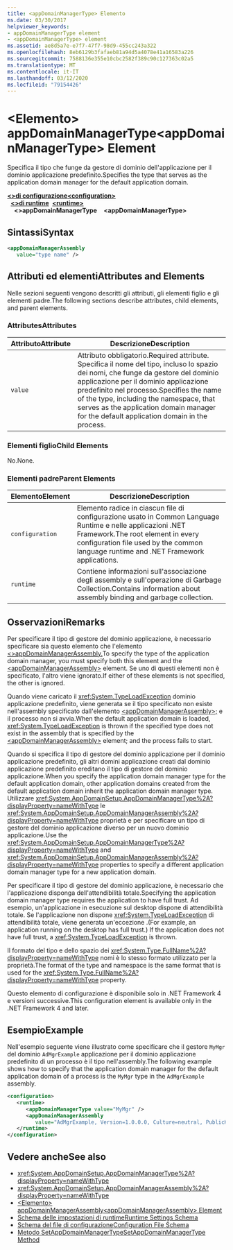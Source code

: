 ```yaml
---
title: <appDomainManagerType> Elemento
ms.date: 03/30/2017
helpviewer_keywords:
- appDomainManagerType element
- <appDomainManagerType> element
ms.assetid: ae8d5a7e-e7f7-47f7-98d9-455cc243a322
ms.openlocfilehash: 8eb6129b3fafaeb81a94d5a4078e41a16583a226
ms.sourcegitcommit: 7588136e355e10cbc2582f389c90c127363c02a5
ms.translationtype: MT
ms.contentlocale: it-IT
ms.lasthandoff: 03/12/2020
ms.locfileid: "79154426"
---
```

# <a name="appdomainmanagertype-element"></a><span data-ttu-id="230fb-102">\<Elemento> appDomainManagerType</span><span class="sxs-lookup"><span data-stu-id="230fb-102">\<appDomainManagerType> Element</span></span>
<span data-ttu-id="230fb-103">Specifica il tipo che funge da gestore di dominio dell'applicazione per il dominio applicazione predefinito.</span><span class="sxs-lookup"><span data-stu-id="230fb-103">Specifies the type that serves as the application domain manager for the default application domain.</span></span>  
  
<span data-ttu-id="230fb-104">[**\<>di configurazione**](../configuration-element.md)</span><span class="sxs-lookup"><span data-stu-id="230fb-104">[**\<configuration>**](../configuration-element.md)</span></span>\
<span data-ttu-id="230fb-105">&nbsp;&nbsp;[**\<>di runtime**](runtime-element.md)</span><span class="sxs-lookup"><span data-stu-id="230fb-105">&nbsp;&nbsp;[**\<runtime>**](runtime-element.md)</span></span>\
<span data-ttu-id="230fb-106">&nbsp;&nbsp;&nbsp;&nbsp;**\<>appDomainManagerType**</span><span class="sxs-lookup"><span data-stu-id="230fb-106">&nbsp;&nbsp;&nbsp;&nbsp;**\<appDomainManagerType>**</span></span>  
  
## <a name="syntax"></a><span data-ttu-id="230fb-107">Sintassi</span><span class="sxs-lookup"><span data-stu-id="230fb-107">Syntax</span></span>  
  
```xml  
<appDomainManagerAssembly
   value="type name" />  
```  
  
## <a name="attributes-and-elements"></a><span data-ttu-id="230fb-108">Attributi ed elementi</span><span class="sxs-lookup"><span data-stu-id="230fb-108">Attributes and Elements</span></span>  
 <span data-ttu-id="230fb-109">Nelle sezioni seguenti vengono descritti gli attributi, gli elementi figlio e gli elementi padre.</span><span class="sxs-lookup"><span data-stu-id="230fb-109">The following sections describe attributes, child elements, and parent elements.</span></span>  
  
### <a name="attributes"></a><span data-ttu-id="230fb-110">Attributes</span><span class="sxs-lookup"><span data-stu-id="230fb-110">Attributes</span></span>  
  
|<span data-ttu-id="230fb-111">Attributo</span><span class="sxs-lookup"><span data-stu-id="230fb-111">Attribute</span></span>|<span data-ttu-id="230fb-112">Descrizione</span><span class="sxs-lookup"><span data-stu-id="230fb-112">Description</span></span>|  
|---------------|-----------------|  
|`value`|<span data-ttu-id="230fb-113">Attributo obbligatorio.</span><span class="sxs-lookup"><span data-stu-id="230fb-113">Required attribute.</span></span> <span data-ttu-id="230fb-114">Specifica il nome del tipo, incluso lo spazio dei nomi, che funge da gestore del dominio applicazione per il dominio applicazione predefinito nel processo.</span><span class="sxs-lookup"><span data-stu-id="230fb-114">Specifies the name of the type, including the namespace, that serves as the application domain manager for the default application domain in the process.</span></span>|  
  
### <a name="child-elements"></a><span data-ttu-id="230fb-115">Elementi figlio</span><span class="sxs-lookup"><span data-stu-id="230fb-115">Child Elements</span></span>  
 <span data-ttu-id="230fb-116">No.</span><span class="sxs-lookup"><span data-stu-id="230fb-116">None.</span></span>  
  
### <a name="parent-elements"></a><span data-ttu-id="230fb-117">Elementi padre</span><span class="sxs-lookup"><span data-stu-id="230fb-117">Parent Elements</span></span>  
  
|<span data-ttu-id="230fb-118">Elemento</span><span class="sxs-lookup"><span data-stu-id="230fb-118">Element</span></span>|<span data-ttu-id="230fb-119">Descrizione</span><span class="sxs-lookup"><span data-stu-id="230fb-119">Description</span></span>|  
|-------------|-----------------|  
|`configuration`|<span data-ttu-id="230fb-120">Elemento radice in ciascun file di configurazione usato in Common Language Runtime e nelle applicazioni .NET Framework.</span><span class="sxs-lookup"><span data-stu-id="230fb-120">The root element in every configuration file used by the common language runtime and .NET Framework applications.</span></span>|  
|`runtime`|<span data-ttu-id="230fb-121">Contiene informazioni sull'associazione degli assembly e sull'operazione di Garbage Collection.</span><span class="sxs-lookup"><span data-stu-id="230fb-121">Contains information about assembly binding and garbage collection.</span></span>|  
  
## <a name="remarks"></a><span data-ttu-id="230fb-122">Osservazioni</span><span class="sxs-lookup"><span data-stu-id="230fb-122">Remarks</span></span>  
 <span data-ttu-id="230fb-123">Per specificare il tipo di gestore del dominio applicazione, è necessario specificare sia questo elemento che l'elemento [ \<>appDomainManagerAssembly.](appdomainmanagerassembly-element.md)</span><span class="sxs-lookup"><span data-stu-id="230fb-123">To specify the type of the application domain manager, you must specify both this element and the [\<appDomainManagerAssembly>](appdomainmanagerassembly-element.md) element.</span></span> <span data-ttu-id="230fb-124">Se uno di questi elementi non è specificato, l'altro viene ignorato.</span><span class="sxs-lookup"><span data-stu-id="230fb-124">If either of these elements is not specified, the other is ignored.</span></span>  
  
 <span data-ttu-id="230fb-125">Quando viene caricato il <xref:System.TypeLoadException> dominio applicazione predefinito, viene generata se il tipo specificato non esiste nell'assembly specificato dall'elemento [ \<appDomainManagerAssembly>;](appdomainmanagerassembly-element.md) e il processo non si avvia.</span><span class="sxs-lookup"><span data-stu-id="230fb-125">When the default application domain is loaded, <xref:System.TypeLoadException> is thrown if the specified type does not exist in the assembly that is specified by the [\<appDomainManagerAssembly>](appdomainmanagerassembly-element.md) element; and the process fails to start.</span></span>  
  
 <span data-ttu-id="230fb-126">Quando si specifica il tipo di gestore del dominio applicazione per il dominio applicazione predefinito, gli altri domini applicazione creati dal dominio applicazione predefinito ereditano il tipo di gestore del dominio applicazione.</span><span class="sxs-lookup"><span data-stu-id="230fb-126">When you specify the application domain manager type for the default application domain, other application domains created from the default application domain inherit the application domain manager type.</span></span> <span data-ttu-id="230fb-127">Utilizzare <xref:System.AppDomainSetup.AppDomainManagerType%2A?displayProperty=nameWithType> le <xref:System.AppDomainSetup.AppDomainManagerAssembly%2A?displayProperty=nameWithType> proprietà e per specificare un tipo di gestore del dominio applicazione diverso per un nuovo dominio applicazione.</span><span class="sxs-lookup"><span data-stu-id="230fb-127">Use the <xref:System.AppDomainSetup.AppDomainManagerType%2A?displayProperty=nameWithType> and <xref:System.AppDomainSetup.AppDomainManagerAssembly%2A?displayProperty=nameWithType> properties to specify a different application domain manager type for a new application domain.</span></span>  
  
 <span data-ttu-id="230fb-128">Per specificare il tipo di gestore del dominio applicazione, è necessario che l'applicazione disponga dell'attendibilità totale.</span><span class="sxs-lookup"><span data-stu-id="230fb-128">Specifying the application domain manager type requires the application to have full trust.</span></span> <span data-ttu-id="230fb-129">Ad esempio, un'applicazione in esecuzione sul desktop dispone di attendibilità totale. Se l'applicazione non dispone <xref:System.TypeLoadException> di attendibilità totale, viene generata un'eccezione .</span><span class="sxs-lookup"><span data-stu-id="230fb-129">(For example, an application running on the desktop has full trust.) If the application does not have full trust, a <xref:System.TypeLoadException> is thrown.</span></span>  
  
 <span data-ttu-id="230fb-130">Il formato del tipo e dello spazio dei <xref:System.Type.FullName%2A?displayProperty=nameWithType> nomi è lo stesso formato utilizzato per la proprietà.</span><span class="sxs-lookup"><span data-stu-id="230fb-130">The format of the type and namespace is the same format that is used for the <xref:System.Type.FullName%2A?displayProperty=nameWithType> property.</span></span>  
  
 <span data-ttu-id="230fb-131">Questo elemento di configurazione è disponibile solo in .NET Framework 4 e versioni successive.</span><span class="sxs-lookup"><span data-stu-id="230fb-131">This configuration element is available only in the .NET Framework 4 and later.</span></span>  
  
## <a name="example"></a><span data-ttu-id="230fb-132">Esempio</span><span class="sxs-lookup"><span data-stu-id="230fb-132">Example</span></span>  
 <span data-ttu-id="230fb-133">Nell'esempio seguente viene illustrato come specificare che il gestore `MyMgr` del dominio `AdMgrExample` applicazione per il dominio applicazione predefinito di un processo è il tipo nell'assembly.</span><span class="sxs-lookup"><span data-stu-id="230fb-133">The following example shows how to specify that the application domain manager for the default application domain of a process is the `MyMgr` type in the `AdMgrExample` assembly.</span></span>  
  
```xml  
<configuration>  
   <runtime>  
      <appDomainManagerType value="MyMgr" />  
      <appDomainManagerAssembly
         value="AdMgrExample, Version=1.0.0.0, Culture=neutral, PublicKeyToken=6856bccf150f00b3" />  
   </runtime>  
</configuration>  
```  
  
## <a name="see-also"></a><span data-ttu-id="230fb-134">Vedere anche</span><span class="sxs-lookup"><span data-stu-id="230fb-134">See also</span></span>

- <xref:System.AppDomainSetup.AppDomainManagerType%2A?displayProperty=nameWithType>
- <xref:System.AppDomainSetup.AppDomainManagerAssembly%2A?displayProperty=nameWithType>
- [<span data-ttu-id="230fb-135">\<Elemento> appDomainManagerAssembly</span><span class="sxs-lookup"><span data-stu-id="230fb-135">\<appDomainManagerAssembly> Element</span></span>](appdomainmanagerassembly-element.md)
- [<span data-ttu-id="230fb-136">Schema delle impostazioni di runtime</span><span class="sxs-lookup"><span data-stu-id="230fb-136">Runtime Settings Schema</span></span>](index.md)
- [<span data-ttu-id="230fb-137">Schema del file di configurazione</span><span class="sxs-lookup"><span data-stu-id="230fb-137">Configuration File Schema</span></span>](../index.md)
- [<span data-ttu-id="230fb-138">Metodo SetAppDomainManagerType</span><span class="sxs-lookup"><span data-stu-id="230fb-138">SetAppDomainManagerType Method</span></span>](../../../unmanaged-api/hosting/iclrcontrol-setappdomainmanagertype-method.md)
